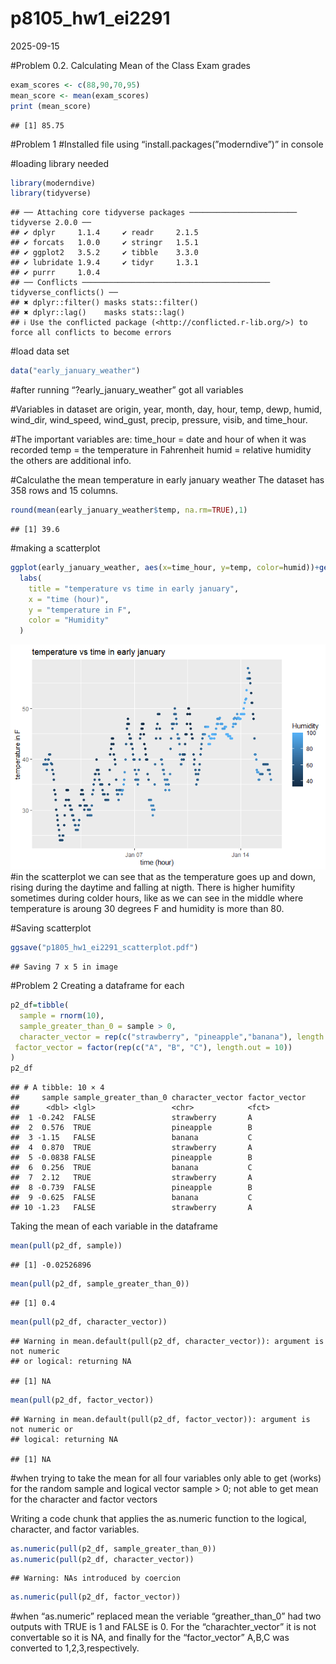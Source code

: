 p8105_hw1_ei2291
================
2025-09-15

\#Problem 0.2. Calculating Mean of the Class Exam grades

``` r
exam_scores <- c(88,90,70,95)
mean_score <- mean(exam_scores)
print (mean_score)
```

    ## [1] 85.75

\#Problem 1 \#Installed file using “install.packages(”moderndive”)” in
console

\#loading library needed

``` r
library(moderndive)
library(tidyverse)
```

    ## ── Attaching core tidyverse packages ──────────────────────── tidyverse 2.0.0 ──
    ## ✔ dplyr     1.1.4     ✔ readr     2.1.5
    ## ✔ forcats   1.0.0     ✔ stringr   1.5.1
    ## ✔ ggplot2   3.5.2     ✔ tibble    3.3.0
    ## ✔ lubridate 1.9.4     ✔ tidyr     1.3.1
    ## ✔ purrr     1.0.4     
    ## ── Conflicts ────────────────────────────────────────── tidyverse_conflicts() ──
    ## ✖ dplyr::filter() masks stats::filter()
    ## ✖ dplyr::lag()    masks stats::lag()
    ## ℹ Use the conflicted package (<http://conflicted.r-lib.org/>) to force all conflicts to become errors

\#load data set

``` r
data("early_january_weather")
```

\#after running “?early_january_weather” got all variables

\#Variables in dataset are origin, year, month, day, hour, temp, dewp,
humid, wind_dir, wind_speed, wind_gust, precip, pressure, visib, and
time_hour.

\#The important variables are: time_hour = date and hour of when it was
recorded temp = the temperature in Fahrenheit humid = relative humidity
the others are additional info.

\#Calculathe the mean temperature in early january weather The dataset
has 358 rows and 15 columns.

``` r
round(mean(early_january_weather$temp, na.rm=TRUE),1) 
```

    ## [1] 39.6

\#making a scatterplot

``` r
ggplot(early_january_weather, aes(x=time_hour, y=temp, color=humid))+geom_point()+
  labs(
    title = "temperature vs time in early january",
    x = "time (hour)",
    y = "temperature in F",
    color = "Humidity"
  )
```

![](p1805_hw1_ei2291_files/figure-gfm/unnamed-chunk-5-1.png)<!-- -->
\#in the scatterplot we can see that as the temperature goes up and
down, rising during the daytime and falling at nigth. There is higher
humifity sometimes during colder hours, like as we can see in the middle
where temperature is aroung 30 degrees F and humidity is more than 80.

\#Saving scatterplot

``` r
ggsave("p1805_hw1_ei2291_scatterplot.pdf")
```

    ## Saving 7 x 5 in image

\#Problem 2 Creating a dataframe for each

``` r
p2_df=tibble(
  sample = rnorm(10),
  sample_greater_than_0 = sample > 0,
  character_vector = rep(c("strawberry", "pineapple","banana"), length.out = 10),
 factor_vector = factor(rep(c("A", "B", "C"), length.out = 10))
)
p2_df
```

    ## # A tibble: 10 × 4
    ##     sample sample_greater_than_0 character_vector factor_vector
    ##      <dbl> <lgl>                 <chr>            <fct>        
    ##  1 -0.242  FALSE                 strawberry       A            
    ##  2  0.576  TRUE                  pineapple        B            
    ##  3 -1.15   FALSE                 banana           C            
    ##  4  0.870  TRUE                  strawberry       A            
    ##  5 -0.0838 FALSE                 pineapple        B            
    ##  6  0.256  TRUE                  banana           C            
    ##  7  2.12   TRUE                  strawberry       A            
    ##  8 -0.739  FALSE                 pineapple        B            
    ##  9 -0.625  FALSE                 banana           C            
    ## 10 -1.23   FALSE                 strawberry       A

Taking the mean of each variable in the dataframe

``` r
mean(pull(p2_df, sample))
```

    ## [1] -0.02526896

``` r
mean(pull(p2_df, sample_greater_than_0))
```

    ## [1] 0.4

``` r
mean(pull(p2_df, character_vector))
```

    ## Warning in mean.default(pull(p2_df, character_vector)): argument is not numeric
    ## or logical: returning NA

    ## [1] NA

``` r
mean(pull(p2_df, factor_vector))
```

    ## Warning in mean.default(pull(p2_df, factor_vector)): argument is not numeric or
    ## logical: returning NA

    ## [1] NA

\#when trying to take the mean for all four variables only able to get
(works) for the random sample and logical vector sample \> 0; not able
to get mean for the character and factor vectors

Writing a code chunk that applies the as.numeric function to the
logical, character, and factor variables.

``` r
as.numeric(pull(p2_df, sample_greater_than_0))
as.numeric(pull(p2_df, character_vector))
```

    ## Warning: NAs introduced by coercion

``` r
as.numeric(pull(p2_df, factor_vector))
```

\#when “as.numeric” replaced mean the veriable “greather_than_0” had two
outputs with TRUE is 1 and FALSE is 0. For the “charachter_vector” it is
not convertable so it is NA, and finally for the “factor_vector” A,B,C
was converted to 1,2,3,respectively.
